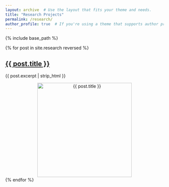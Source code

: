 ```yaml
---
layout: archive  # Use the layout that fits your theme and needs.
title: "Research Projects"
permalink: /research/
author_profile: true  # If you're using a theme that supports author profiles and yo
---
```


{% include base_path %}


{% for post in site.research reversed %}
  <div class="post-preview">
    <h2><a href="{{ site.baseurl }}{{ post.url }}">{{ post.title }}</a></h2>
    <p>{{ post.excerpt | strip_html }}</p>
    <div style="text-align: center;">
      <a href="{{ site.baseurl }}{{ post.url }}">
        <img src="https://davidhao1994.github.io/weixinghao.github.io/images/{{ post.slug }}.jpg" alt="{{ post.title }}" style="width: 300px; height: auto;">
      </a>
    </div>
  </div>
{% endfor %}

